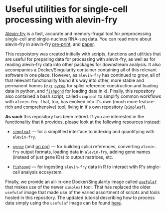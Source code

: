 # Useful utilities for single-cell processing with alevin-fry

[Alevin-fry](https://github.com/COMBINE-lab/alevin-fry) is a fast, accurate and memory-frugal tool for preprocessing single-cell and single-nucleus RNA-seq data.  You can read more about alevin-fry in alevin-fry [pre-print](https://www.biorxiv.org/content/10.1101/2021.06.29.450377v2), and [paper](https://www.nature.com/articles/s41592-022-01408-3).

This respoistory was created initially with scripts, functions and utilities that are useful for preparing data for processing with alevin-fry, as well as for reading alevin-fry data into other packages for downstream analysis. It also accompanies a Docker/Singularity container containing all of this relevant software in one place.  However, as `alevin-fry` has continued to grow, all of that relevant functionality found it's way into other, more stable and permanent homes (e.g. [`pyroe`](https://github.com/COMBINE-lab/pyroe) for splici reference construction and loading data in python, and [`fishpond`](https://bioconductor.org/packages/release/bioc/html/fishpond.html) for loading data in `R`).  Finally, this repository also contained a bash script, called `simpleaf` to simplify common workflows with `alevin-fry`.  That, too, has evolved into it's own (much more feature-rich and comprehensive) tool, living in it's own repository ([`simpleaf`](https://github.com/COMBINE-lab/simpleaf)).

**As such** this repository has been retired.  If you are interested in the functionality that it provides, please look at the following resources instead:

* [`simpleaf`](https://github.com/COMBINE-lab/simpleaf) — for a simplified interface to indexing and quantifying with `alevin-fry`.

* [`pyroe`](https://github.com/COMBINE-lab/pyroe) (and [on pip](https://pypi.org/project/pyroe/)) — for building splici references, converting `alevin-fry` output formats, loading data in `alevin-fry`, adding gene names (instead of just gene IDs) to output matrices, etc.

* [`fishpond`](https://bioconductor.org/packages/release/bioc/html/fishpond.html) — for ingesting `alevin-fry` data in R to interact with R's single-cell analysis ecosystem.

Finally, we provide an all-in-one Docker/Singularity image called [`usefulaf`](https://hub.docker.com/r/combinelab/usefulaf/tags) that makes use of the newer `simpleaf` tool. That has replaced the older `usefulaf` image that made use of the varied assortment of scripts and tools hosted in this repository.  The updated tutorial describing how to process data simply using the `usefulaf` image can be found [here](https://combine-lab.github.io/alevin-fry-tutorials/2021/quickstart-usefulaf-singularity/).
